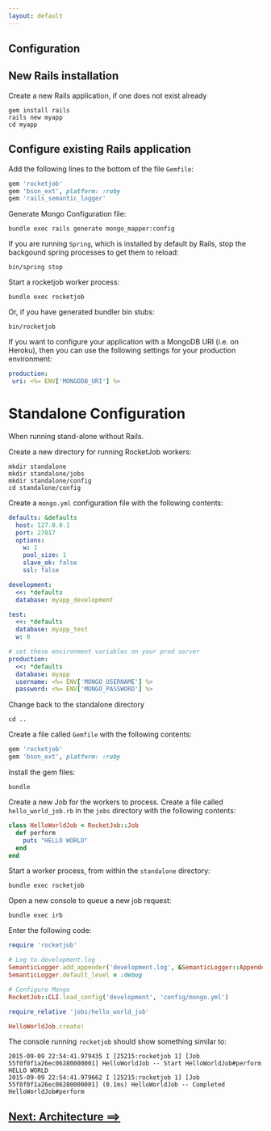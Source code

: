 ```yaml
---
layout: default
---
```


## Configuration

## New Rails installation

Create a new Rails application, if one does not exist already

```
gem install rails
rails new myapp
cd myapp
```

## Configure existing Rails application

Add the following lines to the bottom of the file `Gemfile`:

```ruby
gem 'rocketjob'
gem 'bson_ext', platform: :ruby
gem 'rails_semantic_logger'
```

Generate Mongo Configuration file:

```
bundle exec rails generate mongo_mapper:config
```

If you are running `Spring`, which is installed by default by Rails, stop the backgound
spring processes to get them to reload:

```
bin/spring stop
```

Start a rocketjob worker process:

```
bundle exec rocketjob
```

Or, if you have generated bundler bin stubs:

```
bin/rocketjob
```

If you want to configure your application with a MongoDB URI (i.e. on Heroku), then you can use the following settings for your production environment:

```yaml
production:
 uri: <%= ENV['MONGODB_URI'] %>
```


# Standalone Configuration

When running stand-alone without Rails.

Create a new directory for running RocketJob workers:

```
mkdir standalone
mkdir standalone/jobs
mkdir standalone/config
cd standalone/config
```

Create a `mongo.yml` configuration file with the following contents:

```yaml
defaults: &defaults
  host: 127.0.0.1
  port: 27017
  options:
    w: 1
    pool_size: 1
    slave_ok: false
    ssl: false

development:
  <<: *defaults
  database: myapp_development

test:
  <<: *defaults
  database: myapp_test
  w: 0

# set these environment variables on your prod server
production:
  <<: *defaults
  database: myapp
  username: <%= ENV['MONGO_USERNAME'] %>
  password: <%= ENV['MONGO_PASSWORD'] %>
```

Change back to the standalone directory

```
cd ..
```

Create a file called `Gemfile` with the following contents:

```ruby
gem 'rocketjob'
gem 'bson_ext', platform: :ruby
```

Install the gem files:

```
bundle
```


Create a new Job for the workers to process. Create a file called `hello_world_job.rb`
in the `jobs` directory with the following contents:

```ruby
class HelloWorldJob < RocketJob::Job
  def perform
    puts "HELLO WORLD"
  end
end
```

Start a worker process, from within the `standalone` directory:

```
bundle exec rocketjob
```

Open a new console to queue a new job request:

```
bundle exec irb
```

Enter the following code:

```ruby
require 'rocketjob'

# Log to development.log
SemanticLogger.add_appender('development.log', &SemanticLogger::Appender::Base.colorized_formatter)
SemanticLogger.default_level = :debug

# Configure Mongo
RocketJob::CLI.load_config('development', 'config/mongo.yml')

require_relative 'jobs/hello_world_job'

HelloWorldJob.create!
```

The console running `rocketjob` should show something similar to:

```
2015-09-09 22:54:41.979435 I [25215:rocketjob 1] [Job 55f0f0f1a26ec06280000001] HelloWorldJob -- Start HelloWorldJob#perform
HELLO WORLD
2015-09-09 22:54:41.979662 I [25215:rocketjob 1] [Job 55f0f0f1a26ec06280000001] (0.1ms) HelloWorldJob -- Completed HelloWorldJob#perform
```

## [Next: Architecture ==>](architecture.html)

